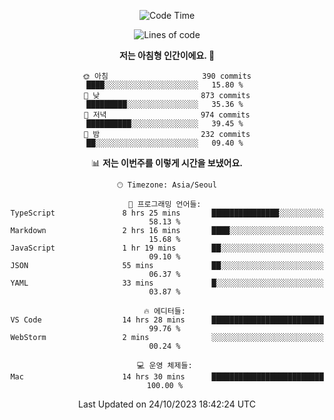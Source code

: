 <div align='center'>
 
<!--START_SECTION:waka-->
![Code Time](http://img.shields.io/badge/Code%20Time-3%2C044%20hrs%2029%20mins-blue)

![Lines of code](https://img.shields.io/badge/%EC%A0%80%EB%8A%94%20%EC%97%AC%ED%83%9C%EA%B9%8C%EC%A7%80%20-1.2%20million%20%EC%A4%84%EC%9D%98%20%EC%BD%94%EB%93%9C%EB%A5%BC%20%EC%9E%91%EC%84%B1%ED%96%88%EC%96%B4%EC%9A%94.-blue)

**저는 아침형 인간이에요. 🐤** 

```text
🌞 아침                     390 commits         ████░░░░░░░░░░░░░░░░░░░░░   15.80 % 
🌆 낮　                     873 commits         █████████░░░░░░░░░░░░░░░░   35.36 % 
🌃 저녁                     974 commits         ██████████░░░░░░░░░░░░░░░   39.45 % 
🌙 밤　                     232 commits         ██░░░░░░░░░░░░░░░░░░░░░░░   09.40 % 
```


📊 **저는 이번주를 이렇게 시간을 보냈어요.** 

```text
🕑︎ Timezone: Asia/Seoul

💬 프로그래밍 언어들: 
TypeScript               8 hrs 25 mins       ███████████████░░░░░░░░░░   58.13 % 
Markdown                 2 hrs 16 mins       ████░░░░░░░░░░░░░░░░░░░░░   15.68 % 
JavaScript               1 hr 19 mins        ██░░░░░░░░░░░░░░░░░░░░░░░   09.10 % 
JSON                     55 mins             ██░░░░░░░░░░░░░░░░░░░░░░░   06.37 % 
YAML                     33 mins             █░░░░░░░░░░░░░░░░░░░░░░░░   03.87 % 

🔥 에디터들: 
VS Code                  14 hrs 28 mins      █████████████████████████   99.76 % 
WebStorm                 2 mins              ░░░░░░░░░░░░░░░░░░░░░░░░░   00.24 % 

💻 운영 체제들: 
Mac                      14 hrs 30 mins      █████████████████████████   100.00 % 
```


 Last Updated on 24/10/2023 18:42:24 UTC
<!--END_SECTION:waka-->
 </div>
<!---
Emewjin/Emewjin is a ✨ special ✨ repository because its `README.md` (this file) appears on your GitHub profile.
You can click the Preview link to take a look at your changes.
--->

